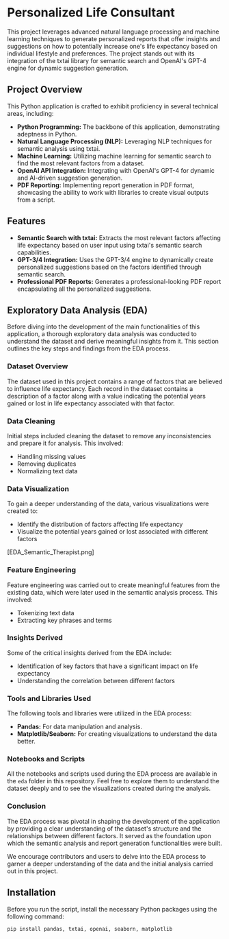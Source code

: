 # Personalized Life Consultant

This project leverages advanced natural language processing and machine learning techniques to generate personalized reports that offer insights and suggestions on how to potentially increase one's life expectancy based on individual lifestyle and preferences. The project stands out with its integration of the txtai library for semantic search and OpenAI's GPT-4 engine for dynamic suggestion generation.

## Project Overview

This Python application is crafted to exhibit proficiency in several technical areas, including:

- **Python Programming:** The backbone of this application, demonstrating adeptness in Python.
- **Natural Language Processing (NLP):** Leveraging NLP techniques for semantic analysis using txtai.
- **Machine Learning:** Utilizing machine learning for semantic search to find the most relevant factors from a dataset.
- **OpenAI API Integration:** Integrating with OpenAI's GPT-4 for dynamic and AI-driven suggestion generation.
- **PDF Reporting:** Implementing report generation in PDF format, showcasing the ability to work with libraries to create visual outputs from a script.

## Features

- **Semantic Search with txtai:** Extracts the most relevant factors affecting life expectancy based on user input using txtai's semantic search capabilities.
- **GPT-3/4 Integration:** Uses the GPT-3/4 engine to dynamically create personalized suggestions based on the factors identified through semantic search.
- **Professional PDF Reports:** Generates a professional-looking PDF report encapsulating all the personalized suggestions.

## Exploratory Data Analysis (EDA)

Before diving into the development of the main functionalities of this application, a thorough exploratory data analysis was conducted to understand the dataset and derive meaningful insights from it. This section outlines the key steps and findings from the EDA process.

### Dataset Overview

The dataset used in this project contains a range of factors that are believed to influence life expectancy. Each record in the dataset contains a description of a factor along with a value indicating the potential years gained or lost in life expectancy associated with that factor.

### Data Cleaning

Initial steps included cleaning the dataset to remove any inconsistencies and prepare it for analysis. This involved:
- Handling missing values
- Removing duplicates
- Normalizing text data 

### Data Visualization

To gain a deeper understanding of the data, various visualizations were created to:
- Identify the distribution of factors affecting life expectancy
- Visualize the potential years gained or lost associated with different factors

[EDA_Semantic_Therapist.png]

### Feature Engineering

Feature engineering was carried out to create meaningful features from the existing data, which were later used in the semantic analysis process. This involved:
- Tokenizing text data
- Extracting key phrases and terms

### Insights Derived

Some of the critical insights derived from the EDA include:
- Identification of key factors that have a significant impact on life expectancy
- Understanding the correlation between different factors

### Tools and Libraries Used

The following tools and libraries were utilized in the EDA process:
- **Pandas:** For data manipulation and analysis.
- **Matplotlib/Seaborn:** For creating visualizations to understand the data better.

### Notebooks and Scripts

All the notebooks and scripts used during the EDA process are available in the `eda` folder in this repository. Feel free to explore them to understand the dataset deeply and to see the visualizations created during the analysis.

### Conclusion

The EDA process was pivotal in shaping the development of the application by providing a clear understanding of the dataset's structure and the relationships between different factors. It served as the foundation upon which the semantic analysis and report generation functionalities were built.

We encourage contributors and users to delve into the EDA process to garner a deeper understanding of the data and the initial analysis carried out in this project.


## Installation

Before you run the script, install the necessary Python packages using the following command:

```sh
pip install pandas, txtai, openai, seaborn, matplotlib
